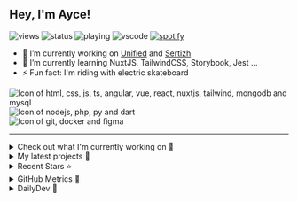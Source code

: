 ## Hey, I'm Ayce!
![views](https://komarev.com/ghpvc/?username=Ayce45)
![status](https://nocache.advaith.workers.dev?url=https://img.shields.io/endpoint?url=https://dev.discordprofiles.me/api/badge/status/538785123987095556?simple=true)
![playing](https://nocache.advaith.workers.dev?url=https://img.shields.io/endpoint?url=https://dev.discordprofiles.me/api/badge/playing/538785123987095556)
![vscode](https://nocache.advaith.workers.dev?url=https://img.shields.io/endpoint?url=https://dev.discordprofiles.me/api/badge/vscode/538785123987095556)
[![spotify](https://nocache.advaith.workers.dev?url=https://img.shields.io/endpoint?url=https://dev.discordprofiles.me/api/badge/spotify/538785123987095556)](https://dev.discordprofiles.me/openspotify/538785123987095556)

- 🔭 I’m currently working on <a href="https://link-u.nified.com/">Unified</a> and <a href="https://sertizh.fr/">Sertizh</a>
- 🌱 I’m currently learning NuxtJS, TailwindCSS, Storybook, Jest ...
- ⚡ Fun fact: I'm riding with electric skateboard

<div>
  <img src="https://skillicons.dev/icons?i=html,css,js,ts,angular,vue,react,nuxtjs,tailwind,mongodb,mysql" alt="Icon of html, css, js, ts, angular, vue, react, nuxtjs, tailwind, mongodb and mysql">
</div>
<div>
  <img src="https://skillicons.dev/icons?i=nodejs,php,py,dart" alt="Icon of nodejs, php, py and dart">
</div>
<div>
  <img src="https://skillicons.dev/icons?i=git,docker,figma" alt="Icon of git, docker and figma">
</div>

<hr>

<details>
  <summary>Check out what I'm currently working on 👷</summary>
  

- [Ayce45/ferway-trello](https://github.com/Ayce45/ferway-trello) -  (1 day ago)
- [Ayce45/Ayce45.github.io](https://github.com/Ayce45/Ayce45.github.io) - My personal website (1 week ago)
- [Ayce45/expenses-chart-component](https://github.com/Ayce45/expenses-chart-component) - Expenses chart component (1 month ago)
- [Ayce45/qr-code-component](https://github.com/Ayce45/qr-code-component) - QR code component (1 month ago)
- [Ayce45/product-preview-card-component](https://github.com/Ayce45/product-preview-card-component) - Product preview card component (1 month ago)
</details>

<details>
  <summary>My latest projects 🌱</summary>
  

- [Ayce45/ferway-trello](https://github.com/Ayce45/ferway-trello) - 
- [Ayce45/expenses-chart-component](https://github.com/Ayce45/expenses-chart-component) - Expenses chart component
- [Ayce45/profile-card-component](https://github.com/Ayce45/profile-card-component) - Profile card component
- [Ayce45/qr-code-component](https://github.com/Ayce45/qr-code-component) - QR code component
- [Ayce45/product-preview-card-component](https://github.com/Ayce45/product-preview-card-component) - Product preview card component
</details>

<details>
  <summary>Recent Stars ⭐</summary>
  

- [dailydotdev/daily](https://github.com/dailydotdev/daily) - daily.dev is where developers grow together 👩🏽‍💻 👨‍💻 (1 month ago)
- [nrwl/nx](https://github.com/nrwl/nx) - Smart, Fast and Extensible Build System (3 months ago)
- [jacebrowning/memegen](https://github.com/jacebrowning/memegen) - The free and open source API to generate memes. (5 months ago)
- [sertizh/commercial-meeting](https://github.com/sertizh/commercial-meeting) - Commercial Meeting Programm (7 months ago)
- [sertizh/clubsystem](https://github.com/sertizh/clubsystem) - Club Management System ... (7 months ago)
</details>

<details>
  <summary>GitHub Metrics 🌊</summary>
  
  <img align="center" src="/github-metrics.svg" alt="Metrics" width="400">
</details>

<details>
  <summary>DailyDev 📖</summary>
  
  <a href="https://app.daily.dev/Ayce"><img src="https://api.daily.dev/devcards/6f27abf04ef249b1a106e3ddb7e7cda4.png?r=tkh" width="400" alt="Evan JUGE's Dev Card"/></a>
</details>
